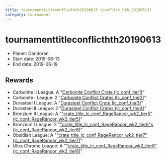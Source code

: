 ```yaml
---
title: tournamenttitleconflicthth20190613 (conflict_hth_20190613)
category: tournament
---
```

# tournamenttitleconflicthth20190613

  * Planet: Dandoran
  * Start date: 2019-06-13
  * End date: 2019-06-19

## Rewards

  * Carbonite II League: A "[Carbonite Conflict Crate (lc_conf_tier1)](lc_conf_tier1.html)"
  * Carbonite I League: 2 "[Carbonite Conflict Crates (lc_conf_tier2)](lc_conf_tier2.html)"
  * Durasteel I League: A "[Durasteel Conflict Crate (lc_conf_tier3)](lc_conf_tier3.html)"
  * Durasteel II League: 2 "[Durasteel Conflict Crates (lc_conf_tier4)](lc_conf_tier4.html)"
  * Bronzium II League: A "["crate_title_lc_conf_RageRancor_wk2_tier5" (lc_conf_RageRancor_wk2_tier5)](lc_conf_RageRancor_wk2_tier5.html)"
  * Bronzium I League: 2 "["crate_title_lc_conf_RageRancor_wk2_tier6"s (lc_conf_RageRancor_wk2_tier6)](lc_conf_RageRancor_wk2_tier6.html)"
  * Obsidian League: A "["crate_title_lc_conf_RageRancor_wk2_tier7" (lc_conf_RageRancor_wk2_tier7)](lc_conf_RageRancor_wk2_tier7.html)"
  * Ultra Chrome League: A "["crate_title_lc_conf_RageRancor_wk2_tier8" (lc_conf_RageRancor_wk2_tier8)](lc_conf_RageRancor_wk2_tier8.html)"
